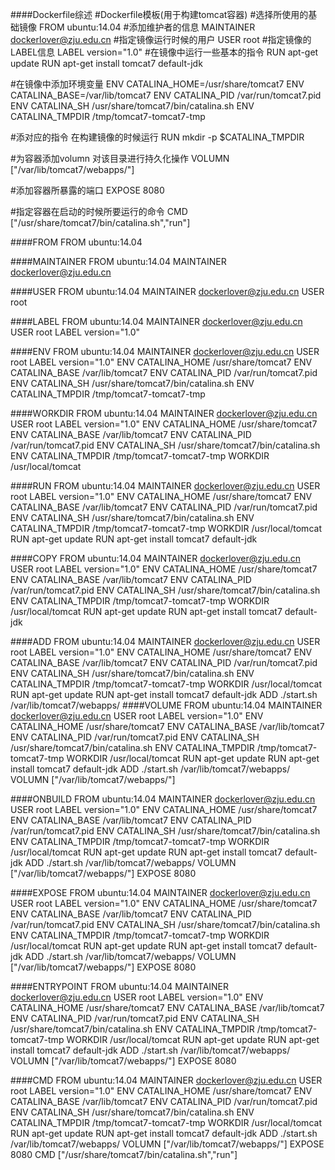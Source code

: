 ####Dockerfile综述
#Dockerfile模板(用于构建tomcat容器)
#选择所使用的基础镜像
FROM ubuntu:14.04
#添加维护者的信息
MAINTAINER dockerlover@zju.edu.cn
#指定镜像运行时候的用户
USER root
#指定镜像的LABEL信息
LABEL version="1.0"
#在镜像中运行一些基本的指令
RUN apt-get update
RUN apt-get install tomcat7 default-jdk

#在镜像中添加环境变量
ENV CATALINA_HOME=/usr/share/tomcat7
ENV CATALINA_BASE=/var/lib/tomcat7
ENV CATALINA_PID /var/run/tomcat7.pid
ENV CATALINA_SH /usr/share/tomcat7/bin/catalina.sh
ENV CATALINA_TMPDIR /tmp/tomcat7-tomcat7-tmp

#添对应的指令 在构建镜像的时候运行
RUN mkdir -p $CATALINA_TMPDIR

#为容器添加volumn 对该目录进行持久化操作
VOLUMN ["/var/lib/tomcat7/webapps/"]

#添加容器所暴露的端口
EXPOSE 8080

#指定容器在启动的时候所要运行的命令
CMD ["/usr/share/tomcat7/bin/catalina.sh","run"]

####FROM
FROM ubuntu:14.04

####MAINTAINER
FROM ubuntu:14.04
MAINTAINER dockerlover@zju.edu.cn

####USER
FROM ubuntu:14.04
MAINTAINER dockerlover@zju.edu.cn
USER root

####LABEL
FROM ubuntu:14.04
MAINTAINER dockerlover@zju.edu.cn
USER root
LABEL version="1.0"

####ENV
FROM ubuntu:14.04
MAINTAINER dockerlover@zju.edu.cn
USER root
LABEL version="1.0"
ENV CATALINA_HOME /usr/share/tomcat7
ENV CATALINA_BASE /var/lib/tomcat7
ENV CATALINA_PID /var/run/tomcat7.pid
ENV CATALINA_SH /usr/share/tomcat7/bin/catalina.sh
ENV CATALINA_TMPDIR /tmp/tomcat7-tomcat7-tmp

####WORKDIR
FROM ubuntu:14.04
MAINTAINER dockerlover@zju.edu.cn
USER root
LABEL version="1.0"
ENV CATALINA_HOME /usr/share/tomcat7
ENV CATALINA_BASE /var/lib/tomcat7
ENV CATALINA_PID /var/run/tomcat7.pid
ENV CATALINA_SH /usr/share/tomcat7/bin/catalina.sh
ENV CATALINA_TMPDIR /tmp/tomcat7-tomcat7-tmp
WORKDIR /usr/local/tomcat

####RUN
FROM ubuntu:14.04
MAINTAINER dockerlover@zju.edu.cn
USER root
LABEL version="1.0"
ENV CATALINA_HOME /usr/share/tomcat7
ENV CATALINA_BASE /var/lib/tomcat7
ENV CATALINA_PID /var/run/tomcat7.pid
ENV CATALINA_SH /usr/share/tomcat7/bin/catalina.sh
ENV CATALINA_TMPDIR /tmp/tomcat7-tomcat7-tmp
WORKDIR /usr/local/tomcat
RUN apt-get update
RUN apt-get install tomcat7 default-jdk

####COPY
FROM ubuntu:14.04
MAINTAINER dockerlover@zju.edu.cn
USER root
LABEL version="1.0"
ENV CATALINA_HOME /usr/share/tomcat7
ENV CATALINA_BASE /var/lib/tomcat7
ENV CATALINA_PID /var/run/tomcat7.pid
ENV CATALINA_SH /usr/share/tomcat7/bin/catalina.sh
ENV CATALINA_TMPDIR /tmp/tomcat7-tomcat7-tmp
WORKDIR /usr/local/tomcat
RUN apt-get update
RUN apt-get install tomcat7 default-jdk

####ADD
FROM ubuntu:14.04
MAINTAINER dockerlover@zju.edu.cn
USER root
LABEL version="1.0"
ENV CATALINA_HOME /usr/share/tomcat7
ENV CATALINA_BASE /var/lib/tomcat7
ENV CATALINA_PID /var/run/tomcat7.pid
ENV CATALINA_SH /usr/share/tomcat7/bin/catalina.sh
ENV CATALINA_TMPDIR /tmp/tomcat7-tomcat7-tmp
WORKDIR /usr/local/tomcat
RUN apt-get update
RUN apt-get install tomcat7 default-jdk
ADD ./start.sh /var/lib/tomcat7/webapps/
####VOLUME
FROM ubuntu:14.04
MAINTAINER dockerlover@zju.edu.cn
USER root
LABEL version="1.0"
ENV CATALINA_HOME /usr/share/tomcat7
ENV CATALINA_BASE /var/lib/tomcat7
ENV CATALINA_PID /var/run/tomcat7.pid
ENV CATALINA_SH /usr/share/tomcat7/bin/catalina.sh
ENV CATALINA_TMPDIR /tmp/tomcat7-tomcat7-tmp
WORKDIR /usr/local/tomcat
RUN apt-get update
RUN apt-get install tomcat7 default-jdk
ADD ./start.sh /var/lib/tomcat7/webapps/
VOLUMN ["/var/lib/tomcat7/webapps/"]

####ONBUILD
FROM ubuntu:14.04
MAINTAINER dockerlover@zju.edu.cn
USER root
LABEL version="1.0"
ENV CATALINA_HOME /usr/share/tomcat7
ENV CATALINA_BASE /var/lib/tomcat7
ENV CATALINA_PID /var/run/tomcat7.pid
ENV CATALINA_SH /usr/share/tomcat7/bin/catalina.sh
ENV CATALINA_TMPDIR /tmp/tomcat7-tomcat7-tmp
WORKDIR /usr/local/tomcat
RUN apt-get update
RUN apt-get install tomcat7 default-jdk
ADD ./start.sh /var/lib/tomcat7/webapps/
VOLUMN ["/var/lib/tomcat7/webapps/"]
EXPOSE 8080

####EXPOSE
FROM ubuntu:14.04
MAINTAINER dockerlover@zju.edu.cn
USER root
LABEL version="1.0"
ENV CATALINA_HOME /usr/share/tomcat7
ENV CATALINA_BASE /var/lib/tomcat7
ENV CATALINA_PID /var/run/tomcat7.pid
ENV CATALINA_SH /usr/share/tomcat7/bin/catalina.sh
ENV CATALINA_TMPDIR /tmp/tomcat7-tomcat7-tmp
WORKDIR /usr/local/tomcat
RUN apt-get update
RUN apt-get install tomcat7 default-jdk
ADD ./start.sh /var/lib/tomcat7/webapps/
VOLUMN ["/var/lib/tomcat7/webapps/"]
EXPOSE 8080

####ENTRYPOINT
FROM ubuntu:14.04
MAINTAINER dockerlover@zju.edu.cn
USER root
LABEL version="1.0"
ENV CATALINA_HOME /usr/share/tomcat7
ENV CATALINA_BASE /var/lib/tomcat7
ENV CATALINA_PID /var/run/tomcat7.pid
ENV CATALINA_SH /usr/share/tomcat7/bin/catalina.sh
ENV CATALINA_TMPDIR /tmp/tomcat7-tomcat7-tmp
WORKDIR /usr/local/tomcat
RUN apt-get update
RUN apt-get install tomcat7 default-jdk
ADD ./start.sh /var/lib/tomcat7/webapps/
VOLUMN ["/var/lib/tomcat7/webapps/"]
EXPOSE 8080

####CMD
FROM ubuntu:14.04
MAINTAINER dockerlover@zju.edu.cn
USER root
LABEL version="1.0"
ENV CATALINA_HOME /usr/share/tomcat7
ENV CATALINA_BASE /var/lib/tomcat7
ENV CATALINA_PID /var/run/tomcat7.pid
ENV CATALINA_SH /usr/share/tomcat7/bin/catalina.sh
ENV CATALINA_TMPDIR /tmp/tomcat7-tomcat7-tmp
WORKDIR /usr/local/tomcat
RUN apt-get update
RUN apt-get install tomcat7 default-jdk
ADD ./start.sh /var/lib/tomcat7/webapps/
VOLUMN ["/var/lib/tomcat7/webapps/"]
EXPOSE 8080
CMD ["/usr/share/tomcat7/bin/catalina.sh","run"]

